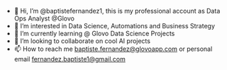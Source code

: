 - 👋 Hi, I’m @baptistefernandez1, this is my professional account as Data Ops Analyst @Glovo
- 👀 I’m interested in Data Science, Automations and Business Strategy
- 🌱 I’m currently learning @ Glovo Data Science Projects
- 💞️ I’m looking to collaborate on cool AI projects
- 📫 How to reach me baptiste.fernandez@glovoapp.com or personal email fernandez.baptiste1@gmail.com


